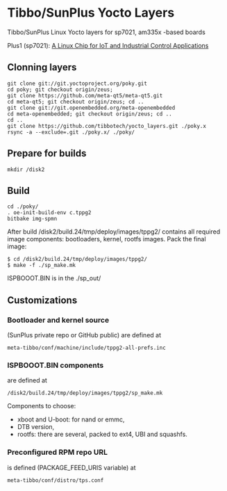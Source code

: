 # Tibbo/SunPlus Yocto Layers
Tibbo/SunPlus Linux Yocto layers for sp7021, am335x -based boards

Plus1 (sp7021): [A Linux Chip for IoT and Industrial Control Applications](https://tibbo.com/store/plus1.html)


## Clonning layers
```
git clone git://git.yoctoproject.org/poky.git
cd poky; git checkout origin/zeus;
git clone https://github.com/meta-qt5/meta-qt5.git
cd meta-qt5; git checkout origin/zeus; cd ..
git clone git://git.openembedded.org/meta-openembedded
cd meta-openembedded; git checkout origin/zeus; cd ..
cd ..
git clone https://github.com/tibbotech/yocto_layers.git ./poky.x
rsync -a --exclude=.git ./poky.x/ ./poky/
```

## Prepare for builds
```
mkdir /disk2
```

## Build
```
cd ./poky/
. oe-init-build-env c.tppg2
bitbake img-spmn
```

After build /disk2/build.24/tmp/deploy/images/tppg2/ contains all required image components: bootloaders, kernel, rootfs images.
Pack the final image:
```
$ cd /disk2/build.24/tmp/deploy/images/tppg2/
$ make -f ./sp_make.mk
```

ISPBOOOT.BIN is in the ./sp_out/

## Customizations

### Bootloader and kernel source 
(SunPlus private repo or GitHub public) are defined at
```
meta-tibbo/conf/machine/include/tppg2-all-prefs.inc
```
### ISPBOOOT.BIN components
are defined at
```
/disk2/build.24/tmp/deploy/images/tppg2/sp_make.mk
```
Components to choose:
* xboot and U-boot: for nand or emmc,
* DTB version,
* rootfs: there are several, packed to ext4, UBI and squashfs.

### Preconfigured RPM repo URL
is defined (PACKAGE_FEED_URIS variable) at
```
meta-tibbo/conf/distro/tps.conf
```
